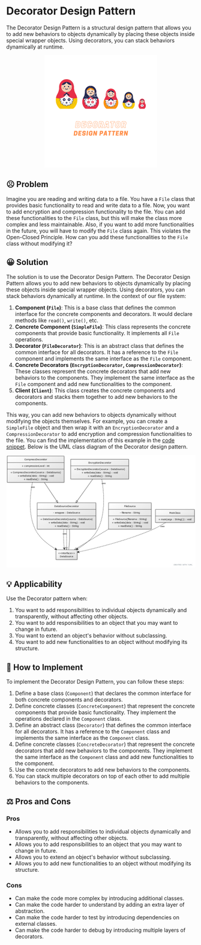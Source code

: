 # Decorator Design Pattern

The Decorator Design Pattern is a structural design pattern that allows you to add new behaviors to objects dynamically by placing these objects inside special wrapper objects. Using decorators, you can stack behaviors dynamically at runtime.

<p align="center">
    <img src="./image/decorator.png" height=300 weight=300 alt="Decorator Design Pattern"></img>
</p>

## ☹️ Problem

Imagine you are reading and writing data to a file. You have a `File` class that provides basic functionality to read and write data to a file. Now, you want to add encryption and compression functionality to the file. You can add these functionalities to the `File` class, but this will make the class more complex and less maintainable. Also, if you want to add more functionalities in the future, you will have to modify the `File` class again. This violates the Open-Closed Principle. How can you add these functionalities to the `File` class without modifying it?

## 😀 Solution

The solution is to use the Decorator Design Pattern. The Decorator Design Pattern allows you to add new behaviors to objects dynamically by placing these objects inside special wrapper objects. Using decorators, you can stack behaviors dynamically at runtime. In the context of our file system:

1. **Component (`File`)**: This is a base class that defines the common interface for the concrete components and decorators. It would declare methods like `read()`, `write()`, etc.
2. **Concrete Component (`SimpleFile`)**: This class represents the concrete components that provide basic functionality. It implements all `File` operations.
3. **Decorator (`FileDecorator`)**: This is an abstract class that defines the common interface for all decorators. It has a reference to the `File` component and implements the same interface as the `File` component.
4. **Concrete Decorators (`EncryptionDecorator`, `CompressionDecorator`)**: These classes represent the concrete decorators that add new behaviors to the components. They implement the same interface as the `File` component and add new functionalities to the component.
5. **Client (`Client`)**: This class creates the concrete components and decorators and stacks them together to add new behaviors to the components.

This way, you can add new behaviors to objects dynamically without modifying the objects themselves. For example, you can create a `SimpleFile` object and then wrap it with an `EncryptionDecorator` and a `CompressionDecorator` to add encryption and compression functionalities to the file. You can find the implementation of this example in the [code snippet](./src). Below is the UML class diagram of the Decorator design pattern.

<p align="center">
    <img src="./image/uml_diagram.jpg" height=300 weight=300 alt="uml diagram"></img>
</p>

## 💡 Applicability

Use the Decorator pattern when:

1. You want to add responsibilities to individual objects dynamically and transparently, without affecting other objects.
2. You want to add responsibilities to an object that you may want to change in future.
3. You want to extend an object's behavior without subclassing.
4. You want to add new functionalities to an object without modifying its structure.

## 📝 How to Implement

To implement the Decorator Design Pattern, you can follow these steps:

1. Define a base class (`Component`) that declares the common interface for both concrete components and decorators.
2. Define concrete classes (`ConcreteComponent`) that represent the concrete components that provide basic functionality. They implement the operations declared in the `Component` class.
3. Define an abstract class (`Decorator`) that defines the common interface for all decorators. It has a reference to the `Component` class and implements the same interface as the `Component` class.
4. Define concrete classes (`ConcreteDecorator`) that represent the concrete decorators that add new behaviors to the components. They implement the same interface as the `Component` class and add new functionalities to the component.
5. Use the concrete decorators to add new behaviors to the components.
6. You can stack multiple decorators on top of each other to add multiple behaviors to the components.

## ⚖️ Pros and Cons

### Pros

- Allows you to add responsibilities to individual objects dynamically and transparently, without affecting other objects.
- Allows you to add responsibilities to an object that you may want to change in future.
- Allows you to extend an object's behavior without subclassing.
- Allows you to add new functionalities to an object without modifying its structure.

### Cons

- Can make the code more complex by introducing additional classes.
- Can make the code harder to understand by adding an extra layer of abstraction.
- Can make the code harder to test by introducing dependencies on external classes.
- Can make the code harder to debug by introducing multiple layers of decorators.
